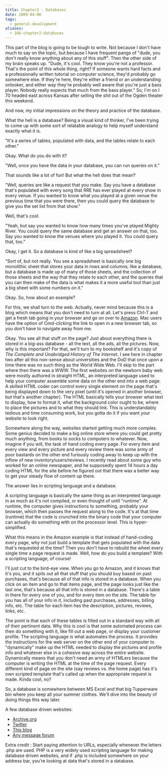 ```yaml
---
title: Chapter2 - Databases
date: 2009-04-06
tags:
  - general-development
aliases:
  - 166-chapter2-databases
---
```


This part of the blog is going to be tough to write.  Not because I don't have much to say on the topic, but because I have frequent pangs of "dude, you don't really know anything about any of this stuff".  Then the other side of my brain speaks up. "Dude, it's cool.  They know you're not a professor.  That's the point of this whole thing, right?  If someone wants hard facts and a professionally written tutorial on computer science, they'd probably go somewhere else.  If they're here, they're either a friend or an understanding onlooker, and either way they're probably well aware that you're just a bass player.  Nobody really expects that much from the bass player."  So, I'm on I 70 headed east across Kansas after selling the *shit* out of the Ogden theater this weekend.

And now, my initial impressions on the theory and practice of the database.

What the hell is a database?  Being a visual kind of thinker, I've been trying to come up with some sort of relatable analogy to help myself understand exactly what it is.

"It's a series of tables, populated with data, and the tables relate to each other."

Okay.  What do you do with it?

"Well, once you have the data in your database, you can run queries on it."

That sounds like a lot of fun!  But what the hell does that mean?

"Well, queries are like a request that you make.  Say you have a database that's populated with every song that RRE has ever played at every show in every venue.  If you wanted to know what you played at a given venue the previous time that you were there, then you could query the database to give you the set list from that show."

Well, that's cool.

"Yeah, but say you wanted to know how many times you've played Mighty River.  You could query the same database and get an answer on that, too.  Say you wanted to know the venues where you played it.  You could query that, too."

Okay, I get it.  So a database is kind of like a big spreadsheet?

"Sort of, but not really.  You see a spreadsheet is basically one big monolithic sheet that stores your data in rows and columns; like a database, but a database is made up of many of those sheets, and the collection of those sheets and the way that they relate to each other, and the queries that you can then make of the data is what makes it a more useful tool than just a big sheet with some numbers on it."

Okay.  So, how about an example?

For this, we shall turn to the web.  Actually, never mind because this is a blog which means that you don't need to turn at all.  Let's press Ctrl-T and get a fresh tab going in your browser and go on over to [Amazon](http://amazon.com).  Mac users have the option of Cmd-clicking the link to open in a new browser tab, so you don't have to navigate away from me.

Okay.  You see all that stuff on the page?  Just about everything there is stored in a big-ass database - all the text, all the ads, all the pictures.  Now, why is this important?  For that, we'll turn to my bookshelf and it's copy of *The Complete and Unabridged History of The Internet*.  I see here in chapter two after all this non-sense about universities and the DoD that once upon a time there was no such thing as the World Wide Web.  I'll skip to the part where then there was a WWW.  The first websites on the newborn baby web were mostly authored in straight HTML, an interpreted language used to help your computer assemble some data on the other end into a web page.  A skilled HTML coder can control every single element on the page that's being displayed down to the very pixel (until it's opened in another browser, but that's another chapter).  The HTML basically tells your browser what text to display, how to format it, what the background color ought to be, where to place the pictures and to what they should link.  This is understandably tedious and time consuming work, but you gotta do it if you want your website to look right.

Somewhere along the way, websites started getting much more complex.  Some genius decided to make a big online store where you could get pretty much anything, from books to socks to computers to whatever.  Now, imagine if you will, the task of hand coding every page.  For every item and every view and every picture and every review there was some army of poor bastards on the other end furiously coding away to keep up with the inflow of new inventory/users/reviews.  I recently read about some guy who worked for an online newspaper, and he supposedly spent 14 hours a day coding HTML for the site before he figured out that there was a better way to get your steady flow of content up there.

The answer lies in scripting language and a database.

A scripting language is basically the same thing as an interpreted language in as much as it's not compiled, or even thought of until "runtime".  At runtime, the computer gives instructions to something, probably your browser, which then passes the request along to the code.  It's at that time (runtime) that the code is crunched into the binary code that your computer can actually do something with on the processor level.  This is hyper-simplified.

What this means in the Amazon example is that instead of hand-coding every page, why not just build a template that gets populated with the data that's requested at the time?  Then you don't have to rebuild the wheel every single time a page request is made.  Well, how do you build a template?  With a scripting language, of course!

I'll just cut to the bird-eye view.  When you go to Amazon, and it knows that it's you, and it spits out all that stuff that you should buy based on past purchases, that's because all of that info is stored in a database.  When you click on an item and go to that items page, and the page looks just like the last one, that's because all that info is stored in a database.  There's a table in there for every one of you, and for every item on the site.  The table for you has all of your info in it, including past purchases, addresses, billing info, etc.  The table for each item has the description, pictures, reviews, links, etc.

The point is that each of these tables is filled out in a standard way with all of their pertinent data.  Why this is cool is that some automated process can then do something with it, like fill out a web page, or display your customer profile.  The scripting language is what automates the process.  It provides the instructions for the web server on the other end of your computer to "dynamically" make up the HTML needed to display the pictures and profile info and whatever else in a cohesive way across the entire website.  Dynamically means that you don't need an army of HTMLers because the computer is writing the HTML at the time of the page request. Every different kind of page on the site (say reviews vs. the home page) has it's own scripted template that's called up when the appropriate request is made. Kinda cool, no?

So, a database is somewhere between MS Excel and that big Tupperware bin where you keep all your summer clothes.  We'll dive into the beauty of doing things this way later.

A few database driven websites:

- [Archive.org](http://www.archive.org/search.php?query=collection%3ARailroadEarth&sort=-date)
- [Twitter](http://twitter.com)
- [This blog](http://ignoredbydinosaurs.com/blog)
- [Any message forum](http://messageboard.tapeop.com/index.php?sid=d5ce53c0f1b60db5b462e65e841b6cfa)

Extra credit : Start paying attention to URLs, especially whenever the letters .php are used.  PHP is a very widely used scripting language for making database driven websites, and if .php is included somewhere on your address bar, you're looking at data that's stored in a database.